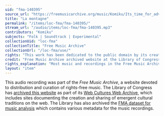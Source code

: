 ```yaml
---
uid: "fma-140395"
source_url: "https://freemusicarchive.org/music/Komiku/Its_time_for_adventure_/Komiku_-_Its_time_for_adventure_-_07_La_montagne"
title: "La montagne"
permalink: "/items/loc-fma/fma-140395/"
stream_url: "/audio/items/loc-fma/fma-140395.mp3"
contributors: "Komiku"
subjects: "Folk | Soundtrack | Experimental"
collectionUid: "loc-fma"
collectionTitle: "Free Music Archive"
collectionUrl: "/loc-fma/use/"
rights: "This work has been dedicated to the public domain by its creator, thus is free to use and reuse without restriction. You can copy, modify, distribute and perform the work, even for commercial purposes, all without asking permission. Attribution is recommended but not required."
credit: "Free Music Archive archived website at the Library of Congress, Web Archives Division."
rights_explanation: "Most music and recordings in the Free Music Archive are not in the public domain. However, Citizen DJ provides a subset of recordings from the Free Music Archive that were published under a Public domain dedication license by their creators, thus are in the public domain."
layout: "item"
---
```


This audio recording was part of the _Free Music Archive_, a website devoted to distribution and curation of rights-free music. The Library of Congress has [archived this website](https://www.loc.gov/item/lcwaN0026492/) as part of its [Web Cultures Web Archive](https://www.loc.gov/collections/web-cultures-web-archive/about-this-collection/), which includes sites documenting the creation and sharing of emergent cultural traditions on the web. The Library has also archived the [FMA dataset for music analysis](https://catalog.loc.gov/vwebv/search?searchCode=LCCN&searchArg=2018655052&searchType=1&permalink=y) which contains various metadata for the music recordings.